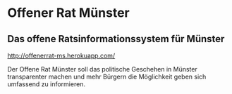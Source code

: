 # Offener Rat Münster

## Das offene Ratsinformationssystem für Münster

http://offenerrat-ms.herokuapp.com/

Der Offene Rat Münster soll das politische Geschehen in Münster transparenter machen und mehr Bürgern die Möglichkeit geben sich umfassend zu informieren. 
